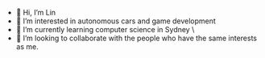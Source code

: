 * 👋 Hi, I’m Lin
* 👀 I’m interested in autonomous cars and game development
* 🌱 I’m currently learning computer science in Sydney \\
* 💞️ I’m looking to collaborate with the people who have the same interests as me.

<!---
flin3500/flin3500 is a ✨ special ✨ repository because its `README.md` (this file) appears on your GitHub profile.
You can click the Preview link to take a look at your changes.
--->
